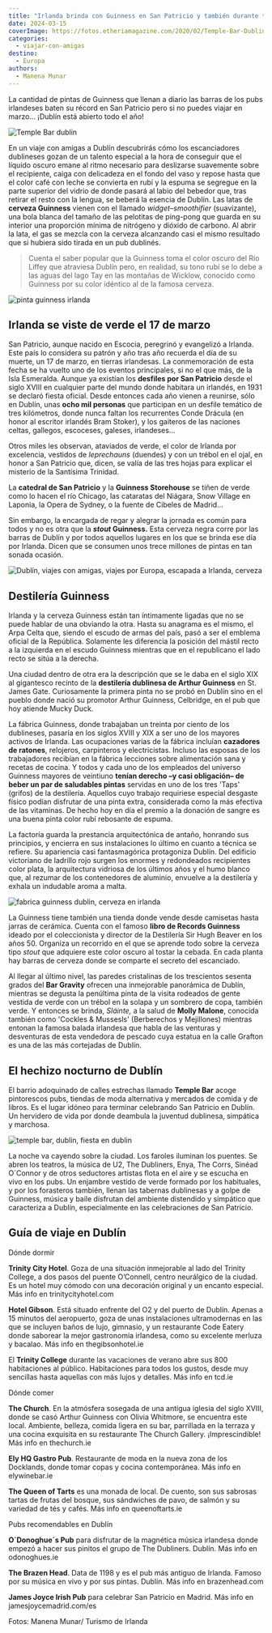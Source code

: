 ```yaml
---
title: "Irlanda brinda con Guinness en San Patricio y también durante todo el año"
date: 2024-03-15
coverImage: https://fotos.etheriamagazine.com/2020/02/Temple-Bar-Dublin.jpg
categories: 
  - viajar-con-amigas
destino: 
  - Europa
authors: 
  - Manena Munar
---
```


La cantidad de pintas de Guinness que llenan a diario las barras de los pubs irlandeses 
baten su récord en San Patricio pero si no puedes viajar en marzo... ¡Dublín está 
abierto todo el año! 

![Temple Bar dublin](https://fotos.etheriamagazine.com/2020/02/Temple-Bar-Dublin.jpg "Temple Bar de Dublín. © Rob Durston/ Turismo Irlanda")

En un viaje con amigas a Dublín descubrirás cómo los escanciadores dublineses gozan de 
un talento especial a la hora de conseguir que el líquido oscuro emane al ritmo 
necesario para deslizarse suavemente sobre el recipiente, caiga con delicadeza en el 
fondo del vaso y repose hasta que el color café con leche se convierta en rubí y la 
espuma se segregue en la parte superior del vidrio de donde pasará al labio del bebedor 
que, tras retirar el resto con la lengua, se beberá la esencia de Dublín. Las latas de 
**cerveza Guinness** vienen con el llamado _widget–smoothifier_ (suavizante), una bola 
blanca del tamaño de las pelotitas de ping-pong que guarda en su interior una proporción 
mínima de nitrógeno y dióxido de carbono. Al abrir la lata, el gas se mezcla con la 
cerveza alcanzando casi el mismo resultado que si hubiera sido tirada en un pub 
dublinés. 

> Cuenta el saber popular que la Guinness toma el color oscuro del Río Liffey que 
> atraviesa Dublín pero, en realidad, su tono rubí se lo debe a las aguas del lago Tay en 
> las montañas de Wicklow, conocido como Guinness por su color idéntico al de la famosa 
> cerveza. 

![pinta guinness irlanda](https://fotos.etheriamagazine.com/2019/02/Dublin-Rostrevor-Inn.jpg "Pinta de Guinness en el pub The Rostrevor Inn.")

## Irlanda se viste de verde el 17 de marzo

San Patricio, aunque nacido en Escocia, peregrinó y evangelizó a Irlanda. Este país lo 
considera su patrón y año tras año recuerda el día de su muerte, un 17 de marzo, en 
tierras irlandesas. La conmemoración de esta fecha se ha vuelto uno de los eventos 
principales, si no el que más, de la Isla Esmeralda. Aunque ya existían los **desfiles 
por San Patricio** desde el siglo XVIII en cualquier parte del mundo donde habitara un 
irlandés, en 1931 se declaró fiesta oficial. Desde entonces cada año vienen a reunirse, 
sólo en Dublín, unas **ocho mil personas** que participan en un desfile temático de tres 
kilómetros, donde nunca faltan los recurrentes Conde Drácula (en honor al escritor 
irlandés Bram Stoker), y los gaiteros de las naciones celtas, gallegos, escoceses, 
galeses, irlandeses… 

Otros miles les observan, ataviados de verde, el color de Irlanda por excelencia, 
vestidos de _leprechauns_ (duendes) y con un trébol en el ojal, en honor a San Patricio 
que, dicen, se valía de las tres hojas para explicar el misterio de la Santísima 
Trinidad. 

La **catedral de San Patricio** y la **Guinness Storehouse** se tiñen de verde como lo 
hacen el río Chicago, las cataratas del Niágara, Snow Village en Laponia, la Opera de 
Sydney, o la fuente de Cibeles de Madrid... 

Sin embargo, la encargada de regar y alegrar la jornada es común para todos y no es otra 
que la **_stout_ Guinness.** Esta cerveza negra corre por las barras de Dublín y por 
todos aquellos lugares en los que se brinda ese día por Irlanda. Dicen que se consumen 
unos trece millones de pintas en tan sonada ocasión. 

![Dublín, viajes con amigas, viajes por Europa, escapada a Irlanda, cerveza](https://fotos.etheriamagazine.com/2019/02/Irlanda-Guiness-bar.jpg "Bar Gravity de la destilería Guinness.")

## Destilería Guinness

Irlanda y la cerveza Guinness están tan íntimamente ligadas que no se puede hablar de 
una obviando la otra. Hasta su anagrama es el mismo, el Arpa Celta que, siendo el escudo 
de armas del país, pasó a ser el emblema oficial de la República. Solamente les 
diferencia la posición del mástil recto a la izquierda en el escudo Guinness mientras 
que en el republicano el lado recto se sitúa a la derecha. 

Una ciudad dentro de otra era la descripción que se le daba en el siglo XIX al 
gigantesco recinto de la **destilería dublinesa de Arthur Guinness** en St. James Gate. 
Curiosamente la primera pinta no se probó en Dublín sino en el pueblo donde nació su 
promotor Arthur Guinness, Celbridge, en el pub que hoy atiende Mucky Duck. 

La fábrica Guinness, donde trabajaban un treinta por ciento de los dublineses, pasaría 
en los siglos XVIII y XIX a ser uno de los mayores activos de Irlanda. Las ocupaciones 
varias de la fábrica incluían **cazadores de ratones**, relojeros, carpinteros y 
electricistas. Incluso las esposas de los trabajadores recibían en la fábrica lecciones 
sobre alimentación sana y recetas de cocina. Y todos y cada uno de los empleados del 
universo Guinness mayores de veintiuno **tenían derecho –y casi obligación– de beber un 
par de saludables pintas** servidas en uno de los tres 'Taps' (grifos) de la destilería. 
Aquellos cuyo trabajo requiriese especial desgaste físico podían disfrutar de una pinta 
extra, considerada como la más efectiva de las vitaminas. De hecho hoy en día el premio 
a la donación de sangre es una buena pinta color rubí rebosante de espuma. 

La factoría guarda la prestancia arquitectónica de antaño, honrando sus principios, y 
encierra en sus instalaciones lo último en cuanto a técnica se refiere. Su apariencia 
casi fantasmagórica protagoniza Dublín. Del edificio victoriano de ladrillo rojo surgen 
los enormes y redondeados recipientes color plata, la arquitectura vidriosa de los 
últimos años y el humo blanco que, al rezumar de los contenedores de aluminio, envuelve 
a la destilería y exhala un indudable aroma a malta. 

![fabrica guinness dublin, cerveza en irlanda](https://fotos.etheriamagazine.com/2019/02/Dublin-Guinness-Storehouse.jpg "Destilería Guinness en Dublín.")

La Guinness tiene también una tienda donde vende desde camisetas hasta jarras de 
cerámica. Cuenta con el famoso **libro de Records Guinness** ideado por el coleccionista 
y director de la Destilería Sir Hugh Beaver en los años 50. Organiza un recorrido en el 
que se aprende todo sobre la cerveza tipo _stout_ que adquiere este color oscuro al 
tostar la cebada. En cada planta hay barras de cerveza donde se comparte el secreto del 
escanciado. 

Al llegar al último nivel, las paredes cristalinas de los trescientos sesenta grados del 
**Bar Gravity** ofrecen una inmejorable panorámica de Dublín, mientras se degusta la 
penúltima pinta de la visita rodeados de gente vestida de verde con un trébol en la 
solapa y un sombrero de copa, también verde. Y entonces se brinda, _Sláinte,_ a la salud 
de **Molly Malone**, conocida también como 'Cockles & Mussesls' (Berberechos y 
Mejillones) mientras entonan la famosa balada irlandesa que habla de las venturas y 
desventuras de esta vendedora de pescado cuya estatua en la calle Grafton es una de las 
más cortejadas de Dublín. 

## El hechizo nocturno de Dublín

El barrio adoquinado de calles estrechas llamado **Temple Bar** acoge pintorescos pubs, 
tiendas de moda alternativa y mercados de comida y de libros. Es el lugar idóneo para 
terminar celebrando San Patricio en Dublín. Un hervidero de vida por donde deambula la 
juventud dublinesa, simpática y marchosa. 

![temple bar, dublin, fiesta en dublin](https://fotos.etheriamagazine.com/2019/02/Temple-Bar-Dublin.jpg "En la zona de The Temple Bar se sitúan los pubs más animados de Dublín.")

La noche va cayendo sobre la ciudad. Los faroles iluminan los puentes. Se abren los 
teatros, la música de U2, The Dubliners, Enya, The Corrs, Sinéad O´Connor y de otros 
seductores artistas flota en el aire y se escucha en vivo en los pubs. Un enjambre 
vestido de verde formado por los habituales, y por los forasteros también, llenan las 
tabernas dublinesas y a golpe de Guinness, música y baile disfrutan del ambiente 
distendido y simpático que caracteriza a Dublín, especialmente en las celebraciones de 
San Patricio. 

## Guía de viaje en Dublín

Dónde dormir 

**Trinity City Hotel**. Goza de una situación inmejorable al lado del Trinity College, a 
dos pasos del puente O’Connell, centro neurálgico de la ciudad. Es un hotel muy cómodo 
con una decoración original y un encanto especial. Más info en trinitycityhotel.com 

**Hotel Gibson**. Está situado enfrente del O2 y del puerto de Dublín. Apenas a 15 
minutos del aeropuerto, goza de unas instalaciones ultramodernas en las que se incluyen 
baños de lujo, gimnasio, y un restaurante Code Eatery donde saborear la mejor 
gastronomía irlandesa, como su excelente merluza y bacalao. Más info en 
thegibsonhotel.ie 

El **Trinity College** durante las vacaciones de verano abre sus 800 habitaciones al 
público. Habitaciones para todos los gustos, desde muy sencillas hasta aquellas con más 
lujos y detalles. Más info en tcd.ie 

Dónde comer 

**The Church**. En la atmósfera sosegada de una antigua iglesia del siglo XVIII, donde 
se casó Arthur Guinness con Olivia Whitmore, se encuentra este local. Ambiente, belleza, 
comida ligera en su bar, parrillada en la terraza y una cocina exquisita en su 
restaurante The Church Gallery. ¡Imprescindible! Más info en thechurch.ie 

**Ely HQ Gastro Pub**. Restaurante de moda en la nueva zona de los Docklands, donde 
tomar copas y cocina contemporánea. Más info en elywinebar.ie 

**The Queen of Tarts** es una monada de local. De cuento, son sus sabrosas tartas de 
frutas del bosque, sus sándwiches de pavo, de salmón y su variedad de tés y cafés. Más 
info en queenoftarts.ie 

Pubs recomendables en Dublín 

**O\`Donoghue´s Pub** para disfrutar de la magnética música irlandesa donde empezó a 
hacer sus pinitos el grupo de The Dubliners. Dublín. Más info en odonoghues.ie 

**The Brazen Head**. Data de 1198 y es el pub más antiguo de Irlanda. Famoso por su 
música en vivo y por sus pintas. Dublín. Más info en brazenhead.com 

**James Joyce Irish Pub** para celebrar San Patricio en Madrid. Más info en 
jamesjoycemadrid.com/es 

Fotos: Manena Munar/ Turismo de Irlanda
